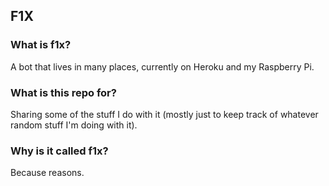 F1X
---

### What is f1x?

A bot that lives in many places, currently on Heroku and my Raspberry Pi.

### What is this repo for?

Sharing some of the stuff I do with it (mostly just to keep track of whatever random stuff I'm doing with it).

### Why is it called f1x?

Because reasons.


